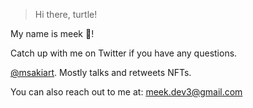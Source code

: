 
> Hi there, turtle!

My name is meek 🐢! 

Catch up with me on Twitter if you have any questions.

[@msakiart](https://twitter.com/msakiart). Mostly talks and retweets NFTs.

You can also reach out to me at: meek.dev3@gmail.com
<!-- > **Warning**
> Do not spam my email.

> **Note**
> Anyone is welcome and please introduce yourself when you reach out to me 🐶. -->
